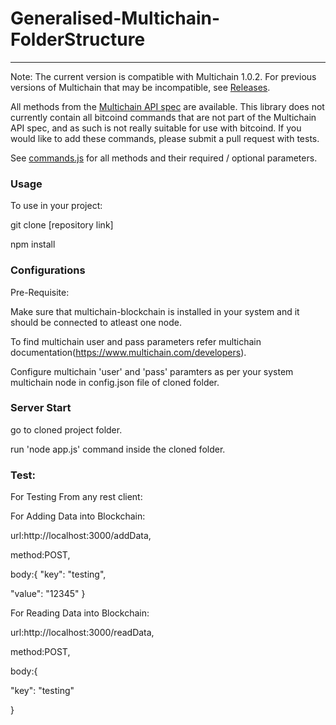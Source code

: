 # Generalised-Multichain-FolderStructure
---------------------------------------------------

Note: The current version is compatible with Multichain 1.0.2. For previous versions of Multichain that may be incompatible, see [Releases](https://github.com/scoin/multichain-node/releases).

All methods from the [Multichain API spec](http://www.multichain.com/developers/json-rpc-api/) are available. This library does not currently contain all bitcoind commands that are not part of the Multichain API spec, and as such is not really suitable for use with bitcoind. If you would like to add these commands, please submit a pull request with tests.

See [commands.js](https://github.com/scoin/multichain-node/blob/development/lib/commands.js) for all methods and their required / optional parameters. 

### Usage
To use in your project:

git clone [repository link]

npm install

### Configurations
Pre-Requisite:

Make sure that multichain-blockchain is installed in your system and it should be connected to atleast one node.
 
To find multichain user and pass parameters refer multichain documentation(https://www.multichain.com/developers). 

Configure multichain 'user' and 'pass' paramters as per your system multichain node in config.json file of cloned folder.
  
### Server Start

go to cloned project folder.

run 'node app.js' command inside the cloned folder.

### Test:

For Testing From any rest client:

For Adding Data into Blockchain:
 
 url:http://localhost:3000/addData,
 
 method:POST,
 
 body:{
  "key": "testing",
  
  "value": "12345"
}

For Reading Data into Blockchain:

url:http://localhost:3000/readData,

method:POST,

body:{
  
  "key": "testing"

} 

